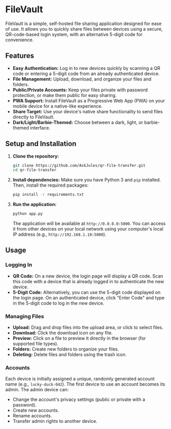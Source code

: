 # FileVault

FileVault is a simple, self-hosted file sharing application designed for ease of use. It allows you to quickly share files between devices using a secure, QR-code-based login system, with an alternative 5-digit code for convenience.

## Features

- **Easy Authentication:** Log in to new devices quickly by scanning a QR code or entering a 5-digit code from an already authenticated device.
- **File Management:** Upload, download, and organize your files and folders.
- **Public/Private Accounts:** Keep your files private with password protection, or make them public for easy sharing.
- **PWA Support:** Install FileVault as a Progressive Web App (PWA) on your mobile device for a native-like experience.
- **Share Target:** Use your device's native share functionality to send files directly to FileVault.
- **Dark/Light/Barbie-Themed:** Choose between a dark, light, or barbie-themed interface.

## Setup and Installation

1.  **Clone the repository:**
    ```bash
    git clone https://github.com/AskJules/qr-file-transfer.git
    cd qr-file-transfer
    ```

2.  **Install dependencies:**
    Make sure you have Python 3 and `pip` installed. Then, install the required packages:
    ```bash
    pip install -r requirements.txt
    ```

3.  **Run the application:**
    ```bash
    python app.py
    ```
    The application will be available at `http://0.0.0.0:5000`. You can access it from other devices on your local network using your computer's local IP address (e.g., `http://192.168.1.10:5000`).

## Usage

### Logging In

-   **QR Code:** On a new device, the login page will display a QR code. Scan this code with a device that is already logged in to authenticate the new device.
-   **5-Digit Code:** Alternatively, you can use the 5-digit code displayed on the login page. On an authenticated device, click "Enter Code" and type in the 5-digit code to log in the new device.

### Managing Files

-   **Upload:** Drag and drop files into the upload area, or click to select files.
-   **Download:** Click the download icon on any file.
-   **Preview:** Click on a file to preview it directly in the browser (for supported file types).
-   **Folders:** Create new folders to organize your files.
-   **Deleting:** Delete files and folders using the trash icon.

### Accounts

Each device is initially assigned a unique, randomly generated account name (e.g., `lucky-duck-042`). The first device to use an account becomes its admin. The admin device can:
-   Change the account's privacy settings (public or private with a password).
-   Create new accounts.
-   Rename accounts.
-   Transfer admin rights to another device.
